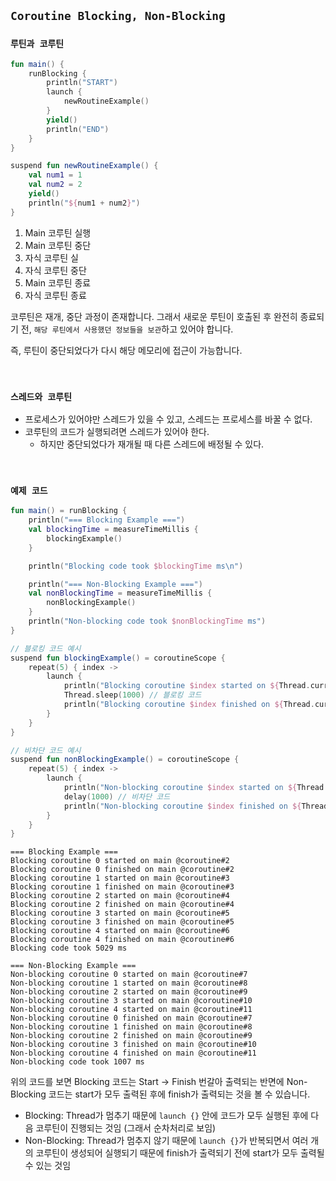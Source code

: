 ## `Coroutine Blocking, Non-Blocking`

### `루틴과 코루틴`

```kotlin
fun main() {
    runBlocking {
        println("START")
        launch {
            newRoutineExample()
        }
        yield()
        println("END")
    }
}

suspend fun newRoutineExample() {
    val num1 = 1
    val num2 = 2
    yield()
    println("${num1 + num2}")
}
```

1. Main 코루틴 실행
2. Main 코루틴 중단
3. 자식 코루틴 실
4. 자식 코루틴 중단
5. Main 코루틴 종료
6. 자식 코루틴 종료

코루틴은 재개, 중단 과정이 존재합니다. 그래서 새로운 루틴이 호출된 후 완전히 종료되기 전, `해당 루틴에서 사용했던 정보들을 보관`하고 있어야 합니다.
  
즉, 루틴이 중단되었다가 다시 해당 메모리에 접근이 가능합니다.

<br>

### `스레드와 코루틴`

- 프로세스가 있어야만 스레드가 있을 수 있고, 스레드는 프로세스를 바꿀 수 없다.
- 코루틴의 코드가 실행되려면 스레드가 있어야 한다.
  - 하지만 중단되었다가 재개될 때 다른 스레드에 배정될 수 있다.

<br>

### `예제 코드`

```kotlin
fun main() = runBlocking {
    println("=== Blocking Example ===")
    val blockingTime = measureTimeMillis {
        blockingExample()
    }

    println("Blocking code took $blockingTime ms\n")

    println("=== Non-Blocking Example ===")
    val nonBlockingTime = measureTimeMillis {
        nonBlockingExample()
    }
    println("Non-blocking code took $nonBlockingTime ms")
}

// 블로킹 코드 예시
suspend fun blockingExample() = coroutineScope {
    repeat(5) { index ->
        launch {
            println("Blocking coroutine $index started on ${Thread.currentThread().name}")
            Thread.sleep(1000) // 블로킹 코드
            println("Blocking coroutine $index finished on ${Thread.currentThread().name}")
        }
    }
}

// 비차단 코드 예시
suspend fun nonBlockingExample() = coroutineScope {
    repeat(5) { index ->
        launch {
            println("Non-blocking coroutine $index started on ${Thread.currentThread().name}")
            delay(1000) // 비차단 코드
            println("Non-blocking coroutine $index finished on ${Thread.currentThread().name}")
        }
    }
}
```
```
=== Blocking Example ===
Blocking coroutine 0 started on main @coroutine#2
Blocking coroutine 0 finished on main @coroutine#2
Blocking coroutine 1 started on main @coroutine#3
Blocking coroutine 1 finished on main @coroutine#3
Blocking coroutine 2 started on main @coroutine#4
Blocking coroutine 2 finished on main @coroutine#4
Blocking coroutine 3 started on main @coroutine#5
Blocking coroutine 3 finished on main @coroutine#5
Blocking coroutine 4 started on main @coroutine#6
Blocking coroutine 4 finished on main @coroutine#6
Blocking code took 5029 ms

=== Non-Blocking Example ===
Non-blocking coroutine 0 started on main @coroutine#7
Non-blocking coroutine 1 started on main @coroutine#8
Non-blocking coroutine 2 started on main @coroutine#9
Non-blocking coroutine 3 started on main @coroutine#10
Non-blocking coroutine 4 started on main @coroutine#11
Non-blocking coroutine 0 finished on main @coroutine#7
Non-blocking coroutine 1 finished on main @coroutine#8
Non-blocking coroutine 2 finished on main @coroutine#9
Non-blocking coroutine 3 finished on main @coroutine#10
Non-blocking coroutine 4 finished on main @coroutine#11
Non-blocking code took 1007 ms
```

위의 코드를 보면 Blocking 코드는 Start -> Finish 번갈아 출력되는 반면에 Non-Blocking 코드는 start가 모두 출력된 후에 finish가 출력되는 것을 볼 수 있습니다.

- Blocking: Thread가 멈추기 때문에 `launch {}` 안에 코드가 모두 실행된 후에 다음 코루틴이 진행되는 것임 (그래서 순차처리로 보임)
- Non-Blocking: Thread가 멈추지 않기 때문에 `launch {}`가 반복되면서 여러 개의 코루틴이 생성되어 실행되기 때문에 finish가 출력되기 전에 start가 모두 출력될 수 있는 것임